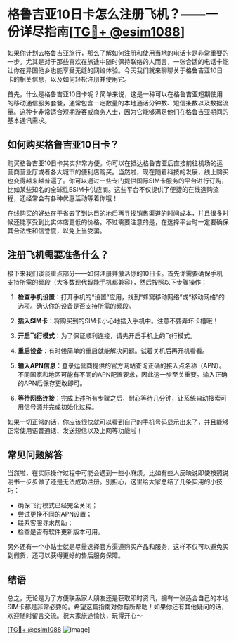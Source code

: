 # 格鲁吉亚10日卡怎么注册飞机？——一份详尽指南[[TG💪+ @esim1088](https://t.me/s/esim1088)]

如果你计划去格鲁吉亚旅行，那么了解如何注册和使用当地的电话卡是非常重要的一步。尤其是对于那些喜欢在旅途中随时保持联络的人而言，一张合适的电话卡能让你在异国他乡也能享受无缝的网络体验。今天我们就来聊聊关于格鲁吉亚10日卡的相关信息，以及如何轻松注册并使用它。

首先，什么是格鲁吉亚10日卡呢？简单来说，这是一种可以在格鲁吉亚短期使用的移动通信服务套餐，通常包含一定数量的本地通话分钟数、短信条数以及数据流量。这种卡非常适合短期游客或商务人士，因为它能够满足他们在格鲁吉亚期间的基本通讯需求。

## 如何购买格鲁吉亚10日卡？

购买格鲁吉亚10日卡其实非常方便。你可以在抵达格鲁吉亚后直接前往机场的运营商营业厅或者各大城市的便利店购买。当然啦，现在随着科技的发展，线上购买也变得越来越普遍了。你可以通过一些专门提供国际SIM卡服务的平台进行订购，比如某些知名的全球性ESIM卡供应商。这些平台不仅提供了便捷的在线选购流程，还经常会有各种优惠活动等着你哦！

在线购买的好处在于省去了到达目的地后再寻找销售渠道的时间成本，并且很多时候还能享受到比实体店更低的价格。不过需要注意的是，在选择平台时一定要确保其合法性和信誉度，以免上当受骗。

## 注册飞机需要准备什么？

接下来我们谈谈重点部分——如何注册并激活你的10日卡。首先你需要确保手机支持所需的频段（大多数现代智能手机都兼容），然后按照以下步骤操作：

1. **检查手机设置**：打开手机的“设置”应用，找到“蜂窝移动网络”或“移动网络”的选项。确认你的设备是否支持所需的频段。
   
2. **插入SIM卡**：将购买到的SIM卡小心地插入手机中。注意不要弄坏卡槽哦！

3. **开启飞行模式**：为了保证顺利连接，请先开启手机上的飞行模式。

4. **重启设备**：有时候简单的重启就能解决问题。试着关机后再开机看看。

5. **输入APN信息**：登录运营商提供的官方网站查询正确的接入点名称（APN）。不同国家和地区可能有不同的APN配置要求，因此这一步至关重要。输入正确的APN后保存更改即可。

6. **等待网络连接**：完成上述所有步骤之后，耐心等待几分钟，让系统自动搜索可用信号源并完成初始化过程。

如果一切正常的话，你应该很快就可以看到自己的手机号码显示出来了，并且能够正常使用语音通话、发送短信以及上网等功能啦！

## 常见问题解答

当然啦，在实际操作过程中可能会遇到一些小麻烦。比如有些人反映说即使按照说明书一步步做了还是无法成功注册。别担心，这里给大家总结了几条实用的小技巧：

- 确保飞行模式已经完全关闭；
- 尝试更换不同的APN设置；
- 联系客服寻求帮助；
- 检查是否有软件更新版本可用。

另外还有一个小贴士就是尽量选择官方渠道购买产品和服务，这样不仅可以避免买到假货，还可以获得更好的售后服务保障。

## 结语

总之，无论是为了方便联系家人朋友还是获取即时资讯，拥有一张适合自己的本地SIM卡都是非常必要的。希望这篇指南对你有所帮助！如果你还有其他疑问的话，欢迎随时留言交流。祝大家旅途愉快，玩得开心～

[[TG💪+ @esim1088](https://t.me/s/esim1088) ![Image](https://i.postimg.cc/4NQfJmqS/Snipaste-2025-05-13-00-14-12.png)]